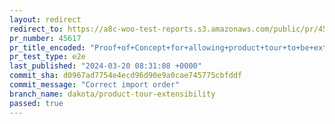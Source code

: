 ```yaml
---
layout: redirect
redirect_to: https://a8c-woo-test-reports.s3.amazonaws.com/public/pr/45617/e2e/index.html
pr_number: 45617
pr_title_encoded: "Proof+of+Concept+for+allowing+product+tour+to+be+extensible"
pr_test_type: e2e
last_published: "2024-03-20 08:31:08 +0000"
commit_sha: d0967ad7754e4ecd96d90e9a0cae745775cbfddf
commit_message: "Correct import order"
branch_name: dakota/product-tour-extensibility
passed: true
---
```

